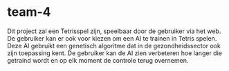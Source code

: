 # team-4

Dit project zal een Tetrisspel zijn, speelbaar door de gebruiker via het web. De gebruiker kan er ook voor kiezen om een AI te trainen in Tetris spelen. Deze AI gebruikt een genetisch algoritme dat in de gezondheidssector ook zijn toepassing kent. De gebruiker kan de AI zien verbeteren hoe langer die getraind wordt en op elk moment de controle terug overnemen.
